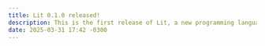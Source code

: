 ```yaml
---
title: Lit 0.1.0 released!
description: This is the first release of Lit, a new programming language.
date: 2025-03-31 17:42 -0300
---
```

